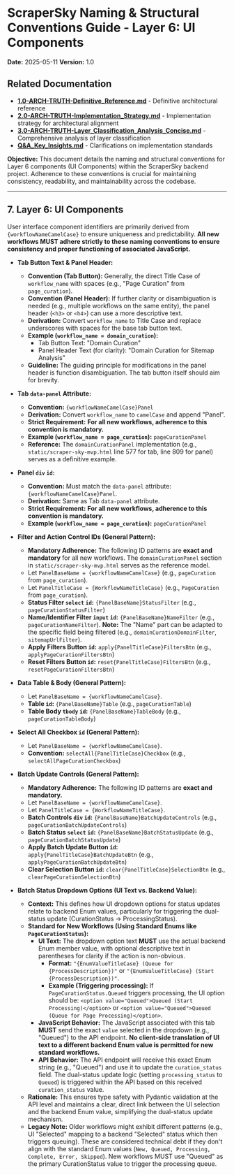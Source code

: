 # ScraperSky Naming & Structural Conventions Guide - Layer 6: UI Components

**Date:** 2025-05-11
**Version:** 1.0

## Related Documentation

- **[1.0-ARCH-TRUTH-Definitive_Reference.md](./1.0-ARCH-TRUTH-Definitive_Reference.md)** - Definitive architectural reference
- **[2.0-ARCH-TRUTH-Implementation_Strategy.md](./2.0-ARCH-TRUTH-Implementation_Strategy.md)** - Implementation strategy for architectural alignment
- **[3.0-ARCH-TRUTH-Layer_Classification_Analysis_Concise.md](./3.0-ARCH-TRUTH-Layer_Classification_Analysis_Concise.md)** - Comprehensive analysis of layer classification
- **[Q&A_Key_Insights.md](./Q&A_Key_Insights.md)** - Clarifications on implementation standards

**Objective:** This document details the naming and structural conventions for Layer 6 components (UI Components) within the ScraperSky backend project. Adherence to these conventions is crucial for maintaining consistency, readability, and maintainability across the codebase.

---

## 7. Layer 6: UI Components

User interface component identifiers are primarily derived from `{workflowNameCamelCase}` to ensure uniqueness and predictability. **All new workflows MUST adhere strictly to these naming conventions to ensure consistency and proper functioning of associated JavaScript.**

- **Tab Button Text & Panel Header:**

  - **Convention (Tab Button):** Generally, the direct Title Case of `workflow_name` with spaces (e.g., "Page Curation" from `page_curation`).
  - **Convention (Panel Header):** If further clarity or disambiguation is needed (e.g., multiple workflows on the same entity), the panel header (`<h3>` or `<h4>`) can use a more descriptive text.
  - **Derivation:** Convert `workflow_name` to Title Case and replace underscores with spaces for the base tab button text.
  - **Example (`workflow_name = domain_curation`):**
    - Tab Button Text: "Domain Curation"
    - Panel Header Text (for clarity): "Domain Curation for Sitemap Analysis"
  - **Guideline:** The guiding principle for modifications in the panel header is function disambiguation. The tab button itself should aim for brevity.

- **Tab `data-panel` Attribute:**

  - **Convention:** `{workflowNameCamelCase}Panel`
  - **Derivation:** Convert `workflow_name` to `camelCase` and append "Panel".
  - **Strict Requirement:** **For all new workflows, adherence to this convention is mandatory.**
  - **Example (`workflow_name = page_curation`):** `pageCurationPanel`
  - **Reference:** The `domainCurationPanel` implementation (e.g., `static/scraper-sky-mvp.html` line 577 for tab, line 809 for panel) serves as a definitive example.

- **Panel `div` `id`:**

  - **Convention:** Must match the `data-panel` attribute: `{workflowNameCamelCase}Panel`.
  - **Derivation:** Same as Tab `data-panel` attribute.
  - **Strict Requirement:** **For all new workflows, adherence to this convention is mandatory.**
  - **Example (`workflow_name = page_curation`):** `pageCurationPanel`

- **Filter and Action Control IDs (General Pattern):**

  - **Mandatory Adherence:** The following ID patterns are **exact and mandatory** for all new workflows. The `domainCurationPanel` section in `static/scraper-sky-mvp.html` serves as the reference model.
  - Let `PanelBaseName = {workflowNameCamelCase}` (e.g., `pageCuration` from `page_curation`).
  - Let `PanelTitleCase = {WorkflowNameTitleCase}` (e.g., `PageCuration` from `page_curation`).
  - **Status Filter `select` `id`:** `{PanelBaseName}StatusFilter` (e.g., `pageCurationStatusFilter`)
  - **Name/Identifier Filter `input` `id`:** `{PanelBaseName}NameFilter` (e.g., `pageCurationNameFilter`). **Note:** The "Name" part can be adapted to the specific field being filtered (e.g., `domainCurationDomainFilter`, `sitemapUrlFilter`).
  - **Apply Filters Button `id`:** `apply{PanelTitleCase}FiltersBtn` (e.g., `applyPageCurationFiltersBtn`)
  - **Reset Filters Button `id`:** `reset{PanelTitleCase}FiltersBtn` (e.g., `resetPageCurationFiltersBtn`)

- **Data Table & Body (General Pattern):**

  - Let `PanelBaseName = {workflowNameCamelCase}`.
  - **Table `id`:** `{PanelBaseName}Table` (e.g., `pageCurationTable`)
  - **Table Body `tbody` `id`:** `{PanelBaseName}TableBody` (e.g., `pageCurationTableBody`)

- **Select All Checkbox `id` (General Pattern):**

  - Let `PanelBaseName = {workflowNameCamelCase}`.
  - **Convention:** `selectAll{PanelTitleCase}Checkbox` (e.g., `selectAllPageCurationCheckbox`)

- **Batch Update Controls (General Pattern):**

  - **Mandatory Adherence:** The following ID patterns are **exact and mandatory.**
  - Let `PanelBaseName = {workflowNameCamelCase}`.
  - Let `PanelTitleCase = {WorkflowNameTitleCase}`.
  - **Batch Controls `div` `id`:** `{PanelBaseName}BatchUpdateControls` (e.g., `pageCurationBatchUpdateControls`)
  - **Batch Status `select` `id`:** `{PanelBaseName}BatchStatusUpdate` (e.g., `pageCurationBatchStatusUpdate`)
  - **Apply Batch Update Button `id`:** `apply{PanelTitleCase}BatchUpdateBtn` (e.g., `applyPageCurationBatchUpdateBtn`)
  - **Clear Selection Button `id`:** `clear{PanelTitleCase}SelectionBtn` (e.g., `clearPageCurationSelectionBtn`)

- **Batch Status Dropdown Options (UI Text vs. Backend Value):**
  - **Context:** This defines how UI dropdown options for status updates relate to backend Enum values, particularly for triggering the dual-status update (CurationStatus -> ProcessingStatus).
  - **Standard for New Workflows (Using Standard Enums like `PageCurationStatus`):**
    - **UI Text:** The dropdown option text **MUST** use the actual backend Enum member value, with optional descriptive text in parentheses for clarity if the action is non-obvious.
      - **Format:** `"{EnumValueTitleCase} (Queue for {ProcessDescription})"` or `"{EnumValueTitleCase} (Start {ProcessDescription})"`.
      - **Example (Triggering processing):** If `PageCurationStatus.Queued` triggers processing, the UI option should be: `<option value="Queued">Queued (Start Processing)</option>` or `<option value="Queued">Queued (Queue for Page Processing)</option>`.
    - **JavaScript Behavior:** The JavaScript associated with this tab **MUST** send the exact `value` selected in the dropdown (e.g., "Queued") to the API endpoint. **No client-side translation of UI text to a different backend Enum value is permitted for new standard workflows.**
    - **API Behavior:** The API endpoint will receive this exact Enum string (e.g., "Queued") and use it to update the `curation_status` field. The dual-status update logic (setting `processing_status` to `Queued`) is triggered within the API based on this received `curation_status` value.
  - **Rationale:** This ensures type safety with Pydantic validation at the API level and maintains a clear, direct link between the UI selection and the backend Enum value, simplifying the dual-status update mechanism.
  - **Legacy Note:** Older workflows might exhibit different patterns (e.g., UI "Selected" mapping to a backend "Selected" status which then triggers queuing). These are considered technical debt if they don't align with the standard Enum values (`New, Queued, Processing, Complete, Error, Skipped`). New workflows MUST use "Queued" as the primary CurationStatus value to trigger the processing queue.

